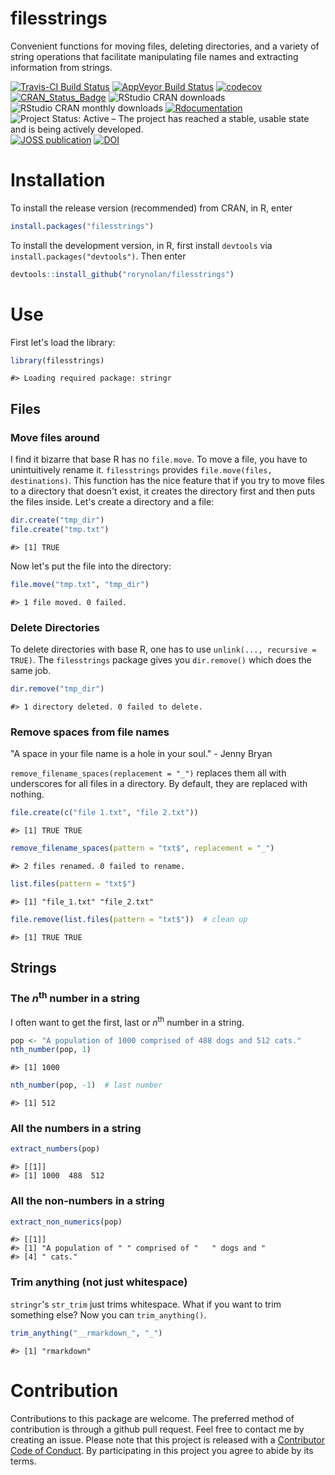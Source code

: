filesstrings
================

Convenient functions for moving files, deleting directories, and a variety of string operations that facilitate manipulating file names and extracting information from strings.

[![Travis-CI Build Status](https://travis-ci.org/rorynolan/filesstrings.svg?branch=master)](https://travis-ci.org/rorynolan/filesstrings) [![AppVeyor Build Status](https://ci.appveyor.com/api/projects/status/github/rorynolan/filesstrings?branch=master&svg=true)](https://ci.appveyor.com/project/rorynolan/filesstrings) [![codecov](https://codecov.io/gh/rorynolan/filesstrings/branch/master/graph/badge.svg)](https://codecov.io/gh/rorynolan/filesstrings) [![CRAN\_Status\_Badge](http://www.r-pkg.org/badges/version/filesstrings)](https://cran.r-project.org/package=filesstrings) ![RStudio CRAN downloads](http://cranlogs.r-pkg.org/badges/grand-total/filesstrings) ![RStudio CRAN monthly downloads](http://cranlogs.r-pkg.org/badges/filesstrings) [![Rdocumentation](http://www.rdocumentation.org/badges/version/filesstrings)](http://www.rdocumentation.org/packages/filesstrings) ![Project Status: Active – The project has reached a stable, usable state and is being actively developed.](http://www.repostatus.org/badges/latest/active.svg) [![JOSS publication](http://joss.theoj.org/papers/10.21105/joss.00260/status.svg)](https://doi.org/10.21105/joss.00260) [![DOI](https://zenodo.org/badge/69170704.svg)](https://zenodo.org/badge/latestdoi/69170704)

Installation
============

To install the release version (recommended) from CRAN, in R, enter

``` r
install.packages("filesstrings")
```

To install the development version, in R, first install `devtools` via `install.packages("devtools")`. Then enter

``` r
devtools::install_github("rorynolan/filesstrings")
```

Use
===

First let's load the library:

``` r
library(filesstrings)
```

    #> Loading required package: stringr

Files
-----

### Move files around

I find it bizarre that base R has no `file.move`. To move a file, you have to unintuitively rename it. `filesstrings` provides `file.move(files, destinations)`. This function has the nice feature that if you try to move files to a directory that doesn't exist, it creates the directory first and then puts the files inside. Let's create a directory and a file:

``` r
dir.create("tmp_dir")
file.create("tmp.txt")
```

    #> [1] TRUE

Now let's put the file into the directory:

``` r
file.move("tmp.txt", "tmp_dir")
```

    #> 1 file moved. 0 failed.

### Delete Directories

To delete directories with base R, one has to use `unlink(..., recursive = TRUE)`. The `filesstrings` package gives you `dir.remove()` which does the same job.

``` r
dir.remove("tmp_dir")
```

    #> 1 directory deleted. 0 failed to delete.

### Remove spaces from file names

"A space in your file name is a hole in your soul." - Jenny Bryan

`remove_filename_spaces(replacement = "_")` replaces them all with underscores for all files in a directory. By default, they are replaced with nothing.

``` r
file.create(c("file 1.txt", "file 2.txt"))
```

    #> [1] TRUE TRUE

``` r
remove_filename_spaces(pattern = "txt$", replacement = "_")
```

    #> 2 files renamed. 0 failed to rename.

``` r
list.files(pattern = "txt$")
```

    #> [1] "file_1.txt" "file_2.txt"

``` r
file.remove(list.files(pattern = "txt$"))  # clean up
```

    #> [1] TRUE TRUE

Strings
-------

### The *n*<sup>th</sup> number in a string

I often want to get the first, last or *n*<sup>th</sup> number in a string.

``` r
pop <- "A population of 1000 comprised of 488 dogs and 512 cats."
nth_number(pop, 1)
```

    #> [1] 1000

``` r
nth_number(pop, -1)  # last number
```

    #> [1] 512

### All the numbers in a string

``` r
extract_numbers(pop)
```

    #> [[1]]
    #> [1] 1000  488  512

### All the non-numbers in a string

``` r
extract_non_numerics(pop)
```

    #> [[1]]
    #> [1] "A population of " " comprised of "   " dogs and "      
    #> [4] " cats."

### Trim anything (not just whitespace)

`stringr`'s `str_trim` just trims whitespace. What if you want to trim something else? Now you can `trim_anything()`.

``` r
trim_anything("__rmarkdown_", "_")
```

    #> [1] "rmarkdown"

Contribution
============

Contributions to this package are welcome. The preferred method of contribution is through a github pull request. Feel free to contact me by creating an issue. Please note that this project is released with a [Contributor Code of Conduct](CONDUCT.md). By participating in this project you agree to abide by its terms.
